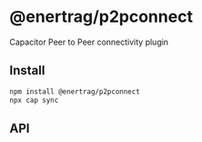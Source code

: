 # @enertrag/p2pconnect

Capacitor Peer to Peer connectivity plugin

## Install

```bash
npm install @enertrag/p2pconnect
npx cap sync
```

## API

<docgen-index></docgen-index>

<docgen-api>
<!-- run docgen to generate docs from the source -->
<!-- More info: https://github.com/ionic-team/capacitor-docgen -->
</docgen-api>
